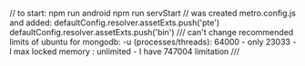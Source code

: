 //
to start: npm run android
          npm run servStart
//
was created metro.config.js and added: 
defaultConfig.resolver.assetExts.push('pte')
defaultConfig.resolver.assetExts.push('bin')
///
can't change recommended limits of ubuntu for mongodb:
-u (processes/threads): 64000  - only 23033
-l max locked memory  : unlimited - I have 747004 limitation
/// 


